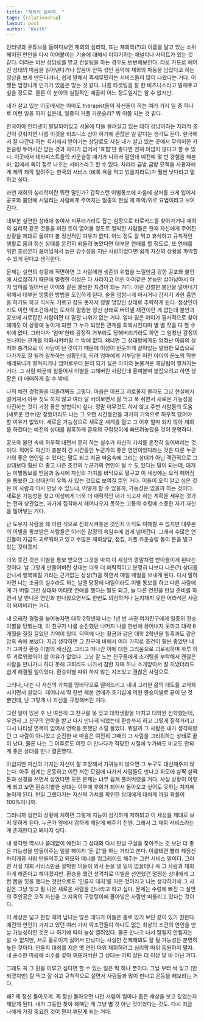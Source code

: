 ```yaml
---
title: "재회의 심리학.."
tags: [relationship]
layout: post
author: "Keith"
---
```


인터넷과 유튜브를 들여다보면 재회의 심리학, 또는 재회학(?)의 이름을 달고 있는 소위 헤어진 연인을 다시 이어붙이는 기술에 대해서 이야기하는 채널이나 사이트가 있는 것 같다. 더러는 비싼 상담료를 받고 컨설팅을 하는 경우도 빈번해보인다. 타로 카드로 헤어진 상대의 마음을 읽어낸다거나 잡음이 잔뜩 섞인 음악에 재회의 파동을 담았다고 하는 영상을 보게 만든다거나, 쉽게 말해서 혹세무민하는 서비스들이 많이 나왔다는 거다. 어쨌든 엄청나게 인기가 있음은 맞는 것 같다. 나름 타겟팅을 잘 한 비즈니스라고 말해주고 싶을 정도로. 물론 이 분야의 실질적인 매출이 어느 정도일지는 알 수 없지만.

내가 살고 있는 이곳에서는 아마도 therapist들이 자신들이 하는 여러 가지 일 중 하나로 이런 일을 하지 싶은데, 일종의 커플 카운슬러? 뭐 이쯤 되는 것 같다. 

한국이야 인터넷이 발달되어있고 서울에 다들 몰려살고 있는 데다 강남이라는 지리적 조건이 갖춰지면 나름 이것을 비즈니스 삼아 하기에 괜찮은 일 같다는 생각도 든다. 한국에서 잘 나간다 하는 회사에서 받아가는 상담료도 사실 내가 살고 있는 곳에서 무의미한 카운슬링 두어시간 받는 것과 차이가 없어서 '효험'만 좋다면 전혀 아깝지 않다고 할 수 있다. 이곳에서 테라피스트들의 카운슬링 얘기가 나와서 말인데 예전에 몇 번 경험을 해본 바, 입에서 욕이 절로 나오는 서비스라고 할 수 있다. 차라리 금방 금방 묘책을 사용자에게 제깍 제깍 알려주는 한국의 서비스 (비록 욕을 먹고 있을지라도)가 훨씬 낫다라고 말하고 싶다.

과연 재회의 심리학이란 뭐란 말인가? 갑작스런 이별통보에 마음에 상처를 크게 입어서 공포와 불안에 시달리는 사람에게 주어지는 일종의 현실 재 파악/위로 요법이라고 보여진다.

대부분 실연한 상태에 놓여서 지푸라기라도 잡는 심정으로 타로카드를 찾아가거나 재회의 심리학 같은 것들을 미친 듯이 열어볼 정도로 절박한 사람들은 현재 자신에게 주어진 상황을 제대로 들여다 볼 정신적인 여유가 없다. 어느 정도 잘 먹고 휴식하고 규칙적인 생활로 몸과 정신 상태를 온전히 되돌려 놓았다면 대부분 연애를 할 정도로, 또 연애를 위한 호르몬이 끓어넘쳐서 높은 감수성을 지닌 사람이었다면 쉽게 자신의 상황을 파악할 수 있게 된다고 생각한다.

문제는 실연의 상황에 직면하면 그 사람에겐 생존의 위협을 느낄만큼 강한 공포와 불안에 사로잡히기 때문에 멀쩡한 이성은 다 사라지고 어린 아이같은 본능만 살아남아서 마치 엄마를 잃어버린 아이와 같은 불쌍한 지경이 되는 거다. 이런 강렬한 불안을 덜어내기 위해서 대부분 엉뚱한 방법을 도입하게 된다. 술을 엄청나게 마시거나 갑자기 과한 흡연을 하기도 하고 식사도 거르고 잠도 못자서 정말 엉망인 상태로 추락하게 된다. 정상인이라도 이런 악조건에서는 도저히 멀쩡한 정신 상태로 버텨낼 재간이란 게 없는데 불안과 공포에 사로잡힌 사람이면 더 말할 나위가 없는 거다. 엄마 잃은 아이가 필사적으로 찾아헤매듯 이 상황에 놓이게 되면 그 누가 되었든 관계를 회복시킨다며 별 별 짓을 다 할 수 밖에 없다. 그러다가 '엄마'한테 감정적 거부라도 당해버리기라도 하면 그 엄청난 감정의 쓰나미는 관계를 악화시켜버릴 수 밖에 없다. 왜냐면 그 상대방에게도 엄청난 마음의 상처와 충격으로 이 사단이 난 것이기 때문에 이성이 반듯하게 살아있는 멀쩡한 모습으로 다가가도 잘 될까 말까하는 상황인데, 되려 엄마에게 거부당한 어린 아이의 분노의 막판 세레모니가 펼쳐지거나 엄머로부터 분리 되기 싫은 아이의 눈물겨운 매달림이 펼쳐지는 거다. 그 사람 때문에 힘들어서 이별을 고해버린 사람인데 울며불며 붙잡으려고 하면 상황은 더 애매하게 갈 수 밖에.

나의 예전 경험들을 떠올려봐도 그렇다. 마음은 아프고 괴로울지 몰라도 그냥 현실에서 떨어져서 아무 짓도 하지 않고 여러 달 버텨보면서 잘 먹고 푹 쉬면서 새로운 가능성을 타진하는 것이 가장 좋은 방법이지 싶다. 정말 아무것도 하지 않고 주변 사람들의 도움(새로운 껀수)만 청했더라도 나는 그 오랜 시간동안을 과거의 기억으로 허우적 댔어야 할 이유가 없었다. 새로운 가능성으로 새로운 세계를 열고 그 이후 얼마 되지 않아 재회를 하겠다는 예전의 상대를 참혹하게 굴육의 구렁텅이에 빠뜨려놓았을 것이 분명하다.

공포와 불안 속에 허우적 대면서 흔히 하는 실수가 자신의 가치를 온전히 잃어버리는 것이다. 적어도 자신이 충분히 긴 시간동안 누군가의 좋은 연인이었다라는 것은 다른 누군가의 좋은 연인일 수 있다는 말도 되고 지금 마음속에 그리는 상대가 아닌 객관적으로 그 상대보다 훨씬 더 좋고 나은 조건의 누군가의 연인이 될 수 도 있다는 말이 되는데, 대개는 이별통보를 받음과 동시에 자신의 가치를 바닥으로 떨구고 이 세상에는 오직 헤어짐을 통보한 그 상대만이 우뚝 서 있는 것으로 보여질 뿐인 거다. 이들이 오직 알고 싶은 것은 이 사람과 다시 만날 수 있느냐, 어떻게 할 수 있을까, 가능성은 있을까 하는 것이다. 새로운 가능성을 찾고 이성에게 더욱 더 매력적인 내가 되고자 하는 계획을 세우는 것과는 전혀 상관없는, 과거에 집착해서 헤어나오지 못하는 고통의 수렁에 소중한 자기 자신을 밀어넣는 거다.

난 도무지 사람을 왜 이런 식으로 진화시켜놓은 것인지 아직도 이해할 수 없지만 대부분의 이별을 통보받은 사람들은 이러한 감정의 속임수에 쉽게 넘어간다. 그래서 수많은 연인들이 지금도 괴로워하고 있고 수많은 재회상담, 점집, 커플 카운슬링 들이 돈을 벌고 있는 것이겠지. 

더욱 웃긴 것은 이별을 통보 받으면 그것을 마치 이 세상의 종말처럼 받아들이게 된다는 것이다. 날 그렇게 만들어버린 상대는 더욱 더 매력적이고 분명히 나보다 나은(?) 상대를 만나서 행복해질 거라는 근거없는 상상(?)을 하면서 매일 매일을 보내게 된다. 다시 말하자면 나는 조금의 실수라도 하는 날엔 당장에 내일이라도 이별 통보를 하고 다른 사람에게 가 버릴 그런 상대와 여태껏 연애를 했다는 말도 되고, 늘 다른 연인을 만날 준비를 하면서 날 만나온 연인과 만나왔으면서도 한번도 의심하거나 눈치채지 못한 어리석은 사람이 되어버리는 거다.

내 오래전 경험을 늘어놓자면 대학 2학년때 나는 1년 반 사귄 여자친구에게 일종의 환승 이별을 당했는데, 이 친구가 나름 순진했던 나머지 나를 한번에 끊어내지 못하고 대략 6개월을 질질 끌었던 기억이 있다. 덕택에 나는 황금과 같은 대학 2학년을 칠흑과도 같은 암흑 속에 보냈다. 지금 생각하면 그 친구에 비해서 여러 가지로 조건이 훨씬 좋았던 내가 그까짓 환승 이별의 배신감, 그리고 떠나간 이에 대한 그리움으로 괴로워하며 하루 하루 괴로워했어야 할 이유가 없었다. 그냥 잘 노는 친구들에게 소개팅을 부탁해서 괜찮은 사람을 만나거나 하다 못해 교회라도 나가서 참한 자매 하나 소개받아서 잘 지냈더라도 쉽게 해결될 일이었다. 환승이별 따위 하지 않는 지조있고 괜찮은 사람으로. 

그러나, 나는 나 자신의 가치를 땅바닥으로 떨어뜨리고 내내 그러한 삶의 태도를 고착화시키면서 살았다. 태어나서 딱 한번 해본 연애가 호기심에 의한 환승이별로 끝이 난 것 뿐인데, 난 그렇게 나 자신을 규정해버린 거다. 

그런 일이 있은 후 난 여전히 그 친구를 못 잊고 대학생활을 마치고 대학원 진학했는데, 우연히 그 친구의 연락을 받고 다시 만나게 되었는데 환승까지 하고 그렇게 질척거리고 다시 나타날 면목이 없어서 연락을 못했단 소릴 들었다. 뭐랄까 그 사람은 내가 생각해왔던 그 사람이 아니었고 순진한 내 마음은 여전히 그때의 그 사람을 그리워하는 상태로 끝이 났다. 물론 나는 그 이후로도 여럿 더 만나다가 적당한 시절에 누가봐도 비교도 안되게 좋은 상대를 만나 결혼했다. 

아쉽지만 자신의 가치는 자신이 잘 포장해서 가꿔놓지 않으면 그 누구도 대신해주지 않는다. 아주 쉽게는 운동하고 이런 저런 모임에 나가서 사람들도 만나고 외모에 살짝 살짝 돈과 신경을 쓰면서 살았다면 모든 문제는 너무 쉽게 풀려버렸을 거다. 사실 상황이 이렇게 되고 보면 환승이별한 상대는 이후에 후회가 되어서 돌아오고 싶어도 못하는 처지에 놓이게 된다. 만일 그랬다가는 자신의 가치를 확인한 상대에게 대차게 까일 확률이 100%이니까.

그러니까 실연의 상황에 처하면 그렇게 지능이 심각하게 저하되고 이 세상을 제대로 보지 못하게 된다. 누군가 옆에서 강하게 깨닫게 해주기 전엔. 그래서 그 재회 서비스라는 게 존재한다고 봐야지 싶다. 

내 생각엔 역시나 쓸데없이 예전의 그 상대와 다시 만날 구실을 찾아주는 것 보단 더 좋은 가능성을 만들어주는 일을 해야지 '돈 값'을 하는 거라고 본다. 이를테면 빨리 제정신 차리게끔 사람 만들어주고 외모와 메너를 업그레이드 해주는 그런 서비스 말이다. 그러면 사실 재회 서비스만큼 절박한 이들이 와서 돈을 낼 일이 없을테니 꼭 그 사람과 재회하게 해준다고 해야겠지만. 환승을 했건 성격차로 이별을 선언했건 멀쩡한 상대에게 그런 몹쓸 짓을 했다는 것만으로도 '인륜지 대죄'를 지은 것이라고 나는 생각하기에 그 사람은 그냥 잊고 훨 나은 새로운 사람을 만나라고 하고 싶다. 문제는 수렁에 빠진 그 실연의 주인공은 오직 자신을 그 지옥의 구렁텅이에 몰아넣은 사람만 떠올리고 있다는 것이다.

이 세상은 넓고 한창 때의 남녀는 많은 데다가 이들은 홀로 있기 보단 같이 있기 원한다. 예전의 연인이 가지고 있던 여러 가지 악조건들이 하나도 없는 최상의 조건의 연인을 만날 가능성이란 것은 나 하기에 따라 늘상 열려있다. 물론 만나고 나서 잘될지 안될지는 알 수 없지만, 서로 홀로이기 싫어서 만났다는 사실만 전제해봐도 잘 될 가능성은 분명히 높은 것이다. 인륜지 대죄를 지은 옛 연인 따위 재회하려고 심리학 따위 동원하지 말자. 내 순수한 마음에 비수를 꽂아 깨뜨려버린 그 상대는 어찌 살든 더 이상 알 바 아닌 거다.

그래도 꼭 그 원을 이루고 싶다면 할 수 있는 일은 딱 하나 뿐이다. 그날 부터 싹 잊고 (안되겠지만) 잘 먹고 잘 쉬고 규칙적으로 살면서 사람들과 많이 만나고 운동을 해보라는 거다. 

왜? 제 정신 돌아오게. 제 정신 돌아오면 나란 사람이 얼마나 좁은 세상을 보고 있었는지 깨닫게 된다. 내가 그동안 찾아 헤매던 게 그냥 별 것 아닌 것이었다는 것도. 다시 지금 나에게 가장 중요한 것이 뭔지 깨닫게 되는 거다.
